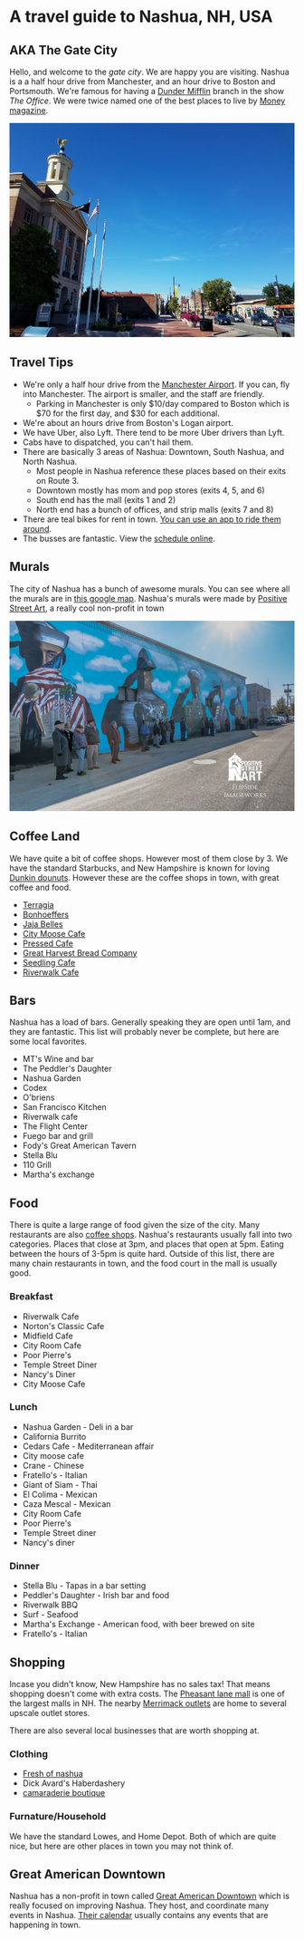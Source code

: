 # A travel guide to Nashua, NH, USA


## AKA The Gate City

Hello, and welcome to the *gate city*. We are happy you are visiting. Nashua is a a half hour drive from Manchester, and an hour drive to Boston and Portsmouth. We're famous for having a [Dunder Mifflin](http://theoffice.wikia.com/wiki/Dunder_Mifflin_Nashua) branch in the show *The Office*. We were twice named one of the best places to live by [Money magazine](http://time.com/money/5108196/best-places-to-live-every-state-us/).


![Nashua city hall](city.jpg)


## Travel Tips

* We're only a half hour drive from the [Manchester Airport](https://www.flymanchester.com/). If you can, fly into Manchester. The airport is smaller, and the staff are friendly.
  * Parking in Manchester is only $10/day compared to Boston which is $70 for the first day, and $30 for each additional.
* We're about an hours drive from Boston's Logan airport.
* We have Uber, also Lyft. There tend to be more Uber drivers than Lyft.
* Cabs have to dispatched, you can't hail them.
* There are basically 3 areas of Nashua: Downtown, South Nashua, and North Nashua.
  * Most people in Nashua reference these places based on their exits on Route 3.
  * Downtown mostly has mom and pop stores (exits 4, 5, and 6)
  * South end has the mall (exits 1 and 2)
  * North end has a bunch of offices, and strip malls (exits 7 and 8)
* There are teal bikes for rent in town. [You can use an app to ride them around](https://www.veoride.com/).
* The busses are fantastic. View the [schedule online](https://www.nashuanh.gov/456/Routes-Schedules).

## Murals

The city of Nashua has a bunch of awesome murals. You can see where all the murals are in [this google map](https://www.google.com/maps/d/viewer?mid=1QDZzmmF54-I8nXO0vhxPcLkFig0&hl=en&ll=42.760100231886256%2C-71.46786625000004&z=16). Nashua's murals were made by [Positive Street Art](http://www.positivestreetart.org/), a really cool non-profit in town

![A mural dedication was held on the morning of Veterans Day, 2017 where this above image was taken. It depicts veterans in attendance representing their branch by standing in front of the respective figure](mural1.jpg)

## Coffee Land

We have quite a bit of coffee shops. However most of them close by 3. We have the standard Starbucks, and New Hampshire is known for loving [Dunkin dounuts](https://www.dunkindonuts.com/en). However these are the coffee shops in town, with great coffee and food.

* [Terragia](https://www.facebook.com/terragia/)
* [Bonhoeffers](http://www.bonhoefferscafe.com/)
* [Jaja Belles](https://www.jajabelles.com/blank-c13dw)
* [City Moose Cafe](http://www.citymoosenh.com/)
* [Pressed Cafe](http://www.pressedcafe.com/)
* [Great Harvest Bread Company](http://greatharvestnashua.com/)
* [Seedling Cafe](http://theseedlingcafe.com)
* [Riverwalk Cafe](https://riverwalknashua.com/)

## Bars

Nashua has a load of bars. Generally speaking they are open until 1am, and they are fantastic. This list will probably never be complete, but here are some local favorites.

* MT's Wine and bar
* The Peddler's Daughter
* Nashua Garden
* Codex
* O'briens
* San Francisco Kitchen
* Riverwalk cafe
* The Flight Center
* Fuego bar and grill
* Fody's Great American Tavern
* Stella Blu
* 110 Grill
* Martha's exchange

## Food

There is quite a large range of food given the size of the city. Many restaurants are also [coffee shops](#coffee-land). Nashua's restaurants usually fall into two categories. Places that close at 3pm, and places that open at 5pm. Eating between the hours of 3-5pm is quite hard. Outside of this list, there are many chain restaurants in town, and the food court in the mall is usually good.

### Breakfast

* Riverwalk Cafe
* Norton's Classic Cafe
* Midfield Cafe
* City Room Cafe
* Poor Pierre's
* Temple Street Diner
* Nancy's Diner
* City Moose Cafe

### Lunch

* Nashua Garden - Deli in a bar
* California Burrito
* Cedars Cafe - Mediterranean affair
* City moose cafe
* Crane - Chinese
* Fratello's - Italian
* Giant of Siam - Thai
* El Colima - Mexican
* Caza Mescal - Mexican
* City Room Cafe
* Poor Pierre's
* Temple Street diner
* Nancy's diner

### Dinner

* Stella Blu - Tapas in a bar setting
* Peddler's Daughter - Irish bar and food
* Riverwalk BBQ
* Surf - Seafood
* Martha's Exchange - American food, with beer brewed on site
* Fratello's - Italian

## Shopping

Incase you didn't know, New Hampshire has no sales tax! That means shopping doesn't come with extra costs. The [Pheasant lane mall](http://www.simon.com/mall/pheasant-lane-mall) is one of the largest malls in NH. The nearby [Merrimack outlets](http://www.premiumoutlets.com/outlet/merrimack) are home to several upscale outlet stores.

There are also several local businesses that are worth shopping at.

### Clothing

* [Fresh of nashua](http://www.freshofnashua.com/)
* Dick Avard's Haberdashery
* [camaraderie boutique](https://www.camaraderiestyle.com/)


### Furnature/Household

We have the standard Lowes, and Home Depot. Both of which are quite nice, but here are other places in town you may not think of.

## Great American Downtown

Nashua has a non-profit in town called [Great American Downtown](http://downtownnashua.org/) which is really focused on improving Nashua. They host, and coordinate many events in Nashua. [Their calendar](http://downtownnashua.org/events/) usually contains any events that are happening in town.
